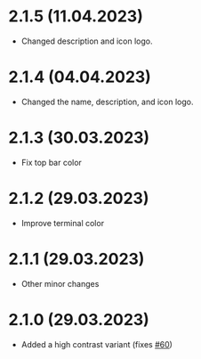 # 2.1.5 (11.04.2023)

- Changed description and icon logo.

# 2.1.4 (04.04.2023)

- Changed the name, description, and icon logo.

# 2.1.3 (30.03.2023)

- Fix top bar color

# 2.1.2 (29.03.2023)

- Improve terminal color

# 2.1.1 (29.03.2023)

- Other minor changes

# 2.1.0 (29.03.2023)

- Added a high contrast variant (fixes [#60](https://github.com/whizkydee/vscode-palenight-theme/issues/60))
